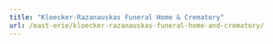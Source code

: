 ```yaml
---
title: "Kloecker-Razanauskas Funeral Home & Crematory"
url: /east-erie/kloecker-razanauskas-funeral-home-and-crematory/
---
```

